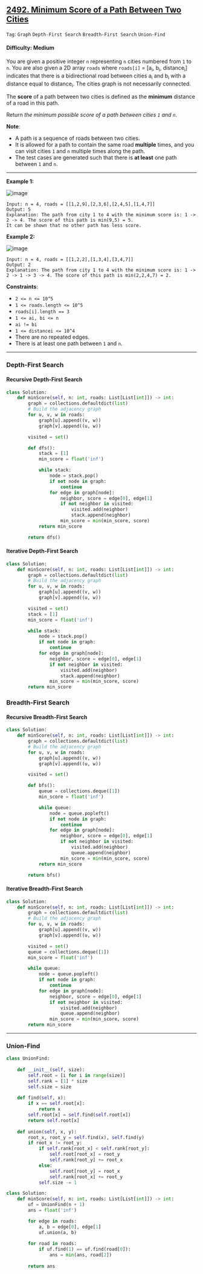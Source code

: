## [2492. Minimum Score of a Path Between Two Cities](https://leetcode.com/problems/minimum-score-of-a-path-between-two-cities/)

```Tag```: ```Graph``` ```Depth-First Search``` ```Breadth-First Search``` ```Union-Find```

#### Difficulty: Medium

You are given a positive integer ```n``` representing ```n``` cities numbered from ```1``` to ```n```. You are also given a 2D array ```roads``` where ```roads[i]``` = [a<sub>i</sub>, b<sub>i</sub>, distance<sub>i</sub>] indicates that there is a bidirectional road between cities a<sub>i</sub> and b<sub>i</sub> with a distance equal to distance<sub>i</sub>. The cities graph is not necessarily connected.

The __score__ of a path between two cities is defined as the __minimum__ distance of a road in this path.

Return _the minimum possible score of a path between cities ```1``` and ```n```_.

__Note__:

- A path is a sequence of roads between two cities.
- It is allowed for a path to contain the same road __multiple__ times, and you can visit cities ```1``` and ```n``` multiple times along the path.
- The test cases are generated such that there is __at least__ one path between ```1``` and ```n```.

---

__Example 1:__

![image](https://assets.leetcode.com/uploads/2022/10/12/graph11.png)
```
Input: n = 4, roads = [[1,2,9],[2,3,6],[2,4,5],[1,4,7]]
Output: 5
Explanation: The path from city 1 to 4 with the minimum score is: 1 -> 2 -> 4. The score of this path is min(9,5) = 5.
It can be shown that no other path has less score.
```

__Example 2:__

![image](https://assets.leetcode.com/uploads/2022/10/12/graph22.png)
```
Input: n = 4, roads = [[1,2,2],[1,3,4],[3,4,7]]
Output: 2
Explanation: The path from city 1 to 4 with the minimum score is: 1 -> 2 -> 1 -> 3 -> 4. The score of this path is min(2,2,4,7) = 2.
```

__Constraints__:

- ```2 <= n <= 10^5```
- ```1 <= roads.length <= 10^5```
- ```roads[i].length == 3```
- ```1 <= ai, bi <= n```
- ```ai != bi```
- ```1 <= distancei <= 10^4```
- There are no repeated edges.
- There is at least one path between ```1``` and ```n```.

---

### Depth-First Search

#### Recursive Depth-First Search

```Python
class Solution:
    def minScore(self, n: int, roads: List[List[int]]) -> int:
        graph = collections.defaultdict(list)
        # Build the adjacency graph
        for u, v, w in roads:
            graph[u].append((v, w))
            graph[v].append((u, w))

        visited = set()

        def dfs():
            stack = [1]
            min_score = float('inf')

            while stack:
                node = stack.pop()
                if not node in graph:
                    continue
                for edge in graph[node]:
                    neighbor, score = edge[0], edge[1]
                    if not neighbor in visited:
                        visited.add(neighbor)
                        stack.append(neighbor)
                    min_score = min(min_score, score)
            return min_score

        return dfs()
```

#### Iterative Depth-First Search

```Python
class Solution:
    def minScore(self, n: int, roads: List[List[int]]) -> int:
        graph = collections.defaultdict(list)
        # Build the adjacency graph
        for u, v, w in roads:
            graph[u].append((v, w))
            graph[v].append((u, w))

        visited = set()
        stack = [1]
        min_score = float('inf')

        while stack:
            node = stack.pop()
            if not node in graph:
                continue
            for edge in graph[node]:
                neighbor, score = edge[0], edge[1]
                if not neighbor in visited:
                    visited.add(neighbor)
                    stack.append(neighbor)
                min_score = min(min_score, score)
        return min_score
```

### Breadth-First Search

#### Recursive Breadth-First Search

```Python
class Solution:
    def minScore(self, n: int, roads: List[List[int]]) -> int:
        graph = collections.defaultdict(list)
        # Build the adjacency graph
        for u, v, w in roads:
            graph[u].append((v, w))
            graph[v].append((u, w))

        visited = set()

        def bfs():
            queue = collections.deque([1])
            min_score = float('inf')

            while queue:
                node = queue.popleft()
                if not node in graph:
                    continue
                for edge in graph[node]:
                    neighbor, score = edge[0], edge[1]
                    if not neighbor in visited:
                        visited.add(neighbor)
                        queue.append(neighbor)
                    min_score = min(min_score, score)
            return min_score

        return bfs()
```

#### Iterative Breadth-First Search

```Python
class Solution:
    def minScore(self, n: int, roads: List[List[int]]) -> int:
        graph = collections.defaultdict(list)
        # Build the adjacency graph
        for u, v, w in roads:
            graph[u].append((v, w))
            graph[v].append((u, w))

        visited = set()
        queue = collections.deque([1])
        min_score = float('inf')

        while queue:
            node = queue.popleft()
            if not node in graph:
                continue
            for edge in graph[node]:
                neighbor, score = edge[0], edge[1]
                if not neighbor in visited:
                    visited.add(neighbor)
                    queue.append(neighbor)
                min_score = min(min_score, score)
        return min_score
```

---

### Union-Find

```Python
class UnionFind:
    
    def __init__(self, size):
        self.root = [i for i in range(size)]
        self.rank = [1] * size
        self.size = size
    
    def find(self, x):
        if x == self.root[x]:
            return x
        self.root[x] = self.find(self.root[x])
        return self.root[x]
    
    def union(self, x, y):
        root_x, root_y = self.find(x), self.find(y)
        if root_x != root_y:
            if self.rank[root_x] < self.rank[root_y]:
                self.root[root_x] = root_y
                self.rank[root_y] += root_x
            else:
                self.root[root_y] = root_x
                self.rank[root_x] += root_y
            self.size -= 1

class Solution:
    def minScore(self, n: int, roads: List[List[int]]) -> int:
        uf = UnionFind(n + 1)
        ans = float('inf')

        for edge in roads:
            a, b = edge[0], edge[1]
            uf.union(a, b)
        
        for road in roads:
            if uf.find(1) == uf.find(road[0]):
                ans = min(ans, road[2])
        
        return ans
```
